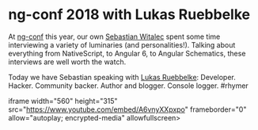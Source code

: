 # ng-conf 2018 with Lukas Ruebbelke

At [ng-conf](https://www.ng-conf.org/) this year, our own [Sebastian Witalec](https://twitter.com/sebawita) spent some time interviewing a variety of luminaries (and personalities!). Talking about everything from NativeScript, to Angular 6, to Angular Schematics, these interviews are well worth the watch.

Today we have Sebastian speaking with [Lukas Ruebbelke](https://twitter.com/simpulton): Developer. Hacker. Community backer. Author and blogger. Console logger. #rhymer

iframe width="560" height="315" src="https://www.youtube.com/embed/A6vnyXXpxpo" frameborder="0" allow="autoplay; encrypted-media" allowfullscreen></iframe>

